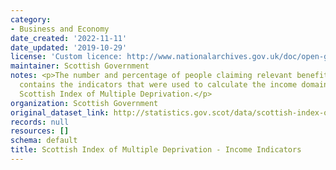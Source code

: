 ```yaml
---
category:
- Business and Economy
date_created: '2022-11-11'
date_updated: '2019-10-29'
license: 'Custom licence: http://www.nationalarchives.gov.uk/doc/open-government-licence/version/3/'
maintainer: Scottish Government
notes: <p>The number and percentage of people claiming relevant benefits. This dataset
  contains the indicators that were used to calculate the income domain of the 2016
  Scottish Index of Multiple Deprivation.</p>
organization: Scottish Government
original_dataset_link: http://statistics.gov.scot/data/scottish-index-of-multiple-deprivation---income-indicators
records: null
resources: []
schema: default
title: Scottish Index of Multiple Deprivation - Income Indicators
---
```

